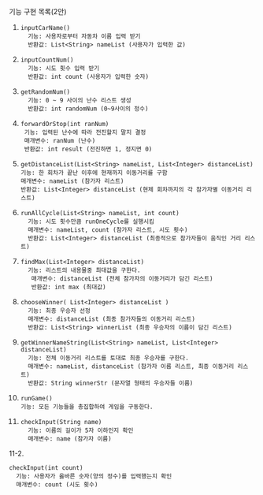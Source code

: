 기능 구현 목록(2안)
1. ```
   inputCarName()
     기능: 사용자로부터 자동차 이름 입력 받기
     반환값: List<String> nameList (사용자가 입력한 값)

2.  ```
    inputCountNum()
      기능: 시도 횟수 입력 받기
      반환값: int count (사용자가 입력한 숫자)

3. ``` 
   getRandomNum()
     기능: 0 ~ 9 사이의 난수 리스트 생성
     반환값: int randomNum (0~9사이의 정수)

4. ```
   forwardOrStop(int ranNum)
    기능: 입력된 난수에 따라 전진할지 말지 결정
    매개변수: ranNum (난수)
    반환값: int result (전진하면 1, 정지면 0)

5. ```
   getDistanceList(List<String> nameList, List<Integer> distanceList)
   기능: 한 회차가 끝난 이후에 현재까지 이동거리를 구함
   매개변수: nameList (참가자 리스트)
   반환값: List<Integer> distanceList (현제 회차까지의 각 참가자별 이동거리 리스트)

6. ```
   runAllCycle(List<String> nameList, int count)
     기능: 시도 횟수만큼 runOneCycle를 실행시킴
     매개변수: nameList, count (참가자 리스트, 시도 횟수)
     반환값: List<Integer> distanceList (최종적으로 참가자들이 움직인 거리 리스트)

7. ```
   findMax(List<Integer> distanceList)
     기능: 리스트의 내용물중 최대값을 구한다.
      매개변수: distanceList (전체 참가자의 이동거리가 담긴 리스트)
      반환값: int max (최대값)
   
8. ```
   chooseWinner( List<Integer> distanceList )
     기능: 최종 우승자 선정
     매개변수: distanceList (최종 참가자들의 이동거리 리스트)
     반환값: List<String> winnerList (최종 우승자의 이름이 담긴 리스트)
   
9. ```
   getWinnerNameString(List<String> nameList, List<Integer> distanceList)
     기능: 전체 이동거리 리스트를 토대로 최종 우승자를 구한다.
     매개변수: nameList, distanceList (참가자 이름 리스트, 최종 이동거리 리스트)
     반환값: String winnerStr (문자열 형태의 우승자들 이름)
10. ```
    runGame()
    기능: 모든 기능들을 총집합하여 게임을 구동한다.
    
11. ```
    checkInput(String name)
      기능: 이름의 길이가 5자 이하인지 확인
      매개변수: name (참가자 이름)
   11-2.
   ```
   checkInput(int count)
     기능: 사용자가 옳바른 숫자(양의 정수)를 입력했는지 확인
     매개변수: count (시도 횟수)
   ```
